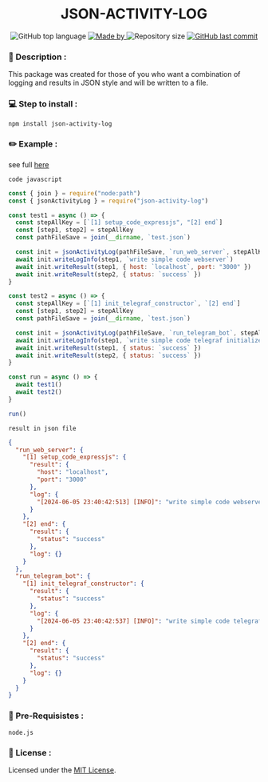 <h1 align="center">
    JSON-ACTIVITY-LOG
</h1>

<p align="center">
  <img alt="GitHub top language" src="https://img.shields.io/github/languages/top/damartripamungkas/json-activity-log?color=04D361&labelColor=000000">
  
  <a href="#">
    <img alt="Made by" src="https://img.shields.io/static/v1?label=made%20by&message=damartripamungkas&color=04D361&labelColor=000000">
  </a>
  
  <img alt="Repository size" src="https://img.shields.io/github/repo-size/damartripamungkas/json-activity-log?color=04D361&labelColor=000000">
  
  <a href="#">
    <img alt="GitHub last commit" src="https://img.shields.io/github/last-commit/damartripamungkas/json-activity-log?color=04D361&labelColor=000000">
  </a>
</p>

### 📖 Description :

This package was created for those of you who want a combination of logging and results in JSON style and will be written to a file.

### 💻 Step to install :

```
npm install json-activity-log
```

### ✏️ Example :

see full [here](./test/test.js)

`code javascript`

```javascript
const { join } = require("node:path")
const { jsonActivityLog } = require("json-activity-log")

const test1 = async () => {
  const stepAllKey = [`[1] setup_code_expressjs", "[2] end`]
  const [step1, step2] = stepAllKey
  const pathFileSave = join(__dirname, `test.json`)

  const init = jsonActivityLog(pathFileSave, `run_web_server`, stepAllKey, true)
  await init.writeLogInfo(step1, `write simple code webserver`)
  await init.writeResult(step1, { host: `localhost`, port: "3000" })
  await init.writeResult(step2, { status: `success` })
}

const test2 = async () => {
  const stepAllKey = [`[1] init_telegraf_constructor`, `[2] end`]
  const [step1, step2] = stepAllKey
  const pathFileSave = join(__dirname, `test.json`)

  const init = jsonActivityLog(pathFileSave, `run_telegram_bot`, stepAllKey, true)
  await init.writeLogInfo(step1, `write simple code telegraf initialized`)
  await init.writeResult(step1, { status: `success` })
  await init.writeResult(step2, { status: `success` })
}

const run = async () => {
  await test1()
  await test2()
}

run()
```

`result in json file`

```json
{
  "run_web_server": {
    "[1] setup_code_expressjs": {
      "result": {
        "host": "localhost",
        "port": "3000"
      },
      "log": {
        "[2024-06-05 23:40:42:513] [INFO]": "write simple code webserver"
      }
    },
    "[2] end": {
      "result": {
        "status": "success"
      },
      "log": {}
    }
  },
  "run_telegram_bot": {
    "[1] init_telegraf_constructor": {
      "result": {
        "status": "success"
      },
      "log": {
        "[2024-06-05 23:40:42:537] [INFO]": "write simple code telegraf initialized"
      }
    },
    "[2] end": {
      "result": {
        "status": "success"
      },
      "log": {}
    }
  }
}
```

### 🧾 Pre-Requisistes :

```
node.js
```

### 📝 License :

Licensed under the [MIT License](./LICENSE).
